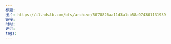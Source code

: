 ```yaml
---
标题: 
图片: https://i1.hdslb.com/bfs/archive/5078826aa11d3a1cb58a974301131939930684d5.jpg@518w_290h_1c_!web-video-share-cover.avif
链接: 
时时: 
评价: 
tags:
---
```


